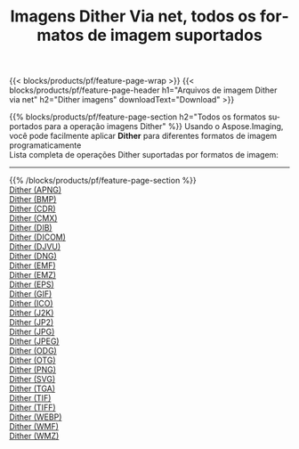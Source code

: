 ﻿---
title: Imagens Dither Via net, todos os formatos de imagem suportados 
weight: 3920
url: /pt/net/dither 
lang: pt
langdirlevel: 2
locales: zh-hans,ja,it,ru,de,es,fr,nl,id,lt,pl,pt,vi,tr,ko,zh-hant,ar,hi,th,sv,cs,uk,he
description: Usando Aspose.Imaging, você pode facilmente imagens Dither Via net
---

{{< blocks/products/pf/feature-page-wrap >}}
{{< blocks/products/pf/feature-page-header h1="Arquivos de imagem Dither via net" h2="Dither imagens" downloadText="Download" >}}


{{% blocks/products/pf/feature-page-section  h2="Todos os formatos suportados para a operação imagens Dither" %}}
Usando o Aspose.Imaging, você pode facilmente aplicar **Dither** para diferentes formatos de imagem programaticamente
<br/>
Lista completa de operações Dither suportadas por formatos de imagem:
<hr/>
{{% /blocks/products/pf/feature-page-section %}}
<div class="container-fluid productfamilypage bg-gray">
    <div class="convertypes bg-gray agp-content section">
        <div class="container">
		<div class="row other-converters">
		    <div class='col-md-2 other-converter remove-lp remove-rp'><a href="/imaging/pt/net/dither/apng" >Dither (APNG)</a></div><div class='col-md-2 other-converter remove-lp remove-rp'><a href="/imaging/pt/net/dither/bmp" >Dither (BMP)</a></div><div class='col-md-2 other-converter remove-lp remove-rp'><a href="/imaging/pt/net/dither/cdr" >Dither (CDR)</a></div><div class='col-md-2 other-converter remove-lp remove-rp'><a href="/imaging/pt/net/dither/cmx" >Dither (CMX)</a></div><div class='col-md-2 other-converter remove-lp remove-rp'><a href="/imaging/pt/net/dither/dib" >Dither (DIB)</a></div><div class='col-md-2 other-converter remove-lp remove-rp'><a href="/imaging/pt/net/dither/dicom" >Dither (DICOM)</a></div><div class='col-md-2 other-converter remove-lp remove-rp'><a href="/imaging/pt/net/dither/djvu" >Dither (DJVU)</a></div><div class='col-md-2 other-converter remove-lp remove-rp'><a href="/imaging/pt/net/dither/dng" >Dither (DNG)</a></div><div class='col-md-2 other-converter remove-lp remove-rp'><a href="/imaging/pt/net/dither/emf" >Dither (EMF)</a></div><div class='col-md-2 other-converter remove-lp remove-rp'><a href="/imaging/pt/net/dither/emz" >Dither (EMZ)</a></div><div class='col-md-2 other-converter remove-lp remove-rp'><a href="/imaging/pt/net/dither/eps" >Dither (EPS)</a></div><div class='col-md-2 other-converter remove-lp remove-rp'><a href="/imaging/pt/net/dither/gif" >Dither (GIF)</a></div><div class='col-md-2 other-converter remove-lp remove-rp'><a href="/imaging/pt/net/dither/ico" >Dither (ICO)</a></div><div class='col-md-2 other-converter remove-lp remove-rp'><a href="/imaging/pt/net/dither/j2k" >Dither (J2K)</a></div><div class='col-md-2 other-converter remove-lp remove-rp'><a href="/imaging/pt/net/dither/jp2" >Dither (JP2)</a></div><div class='col-md-2 other-converter remove-lp remove-rp'><a href="/imaging/pt/net/dither/jpg" >Dither (JPG)</a></div><div class='col-md-2 other-converter remove-lp remove-rp'><a href="/imaging/pt/net/dither/jpeg" >Dither (JPEG)</a></div><div class='col-md-2 other-converter remove-lp remove-rp'><a href="/imaging/pt/net/dither/odg" >Dither (ODG)</a></div><div class='col-md-2 other-converter remove-lp remove-rp'><a href="/imaging/pt/net/dither/otg" >Dither (OTG)</a></div><div class='col-md-2 other-converter remove-lp remove-rp'><a href="/imaging/pt/net/dither/png" >Dither (PNG)</a></div><div class='col-md-2 other-converter remove-lp remove-rp'><a href="/imaging/pt/net/dither/svg" >Dither (SVG)</a></div><div class='col-md-2 other-converter remove-lp remove-rp'><a href="/imaging/pt/net/dither/tga" >Dither (TGA)</a></div><div class='col-md-2 other-converter remove-lp remove-rp'><a href="/imaging/pt/net/dither/tif" >Dither (TIF)</a></div><div class='col-md-2 other-converter remove-lp remove-rp'><a href="/imaging/pt/net/dither/tiff" >Dither (TIFF)</a></div><div class='col-md-2 other-converter remove-lp remove-rp'><a href="/imaging/pt/net/dither/webp" >Dither (WEBP)</a></div><div class='col-md-2 other-converter remove-lp remove-rp'><a href="/imaging/pt/net/dither/wmf" >Dither (WMF)</a></div><div class='col-md-2 other-converter remove-lp remove-rp'><a href="/imaging/pt/net/dither/wmz" >Dither (WMZ)</a></div>
                </div>
        </div>
    </div>
</div>
<br/>


